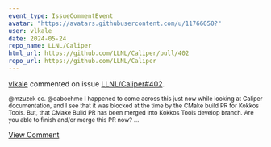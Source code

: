 ```yaml
---
event_type: IssueCommentEvent
avatar: "https://avatars.githubusercontent.com/u/11766050?"
user: vlkale
date: 2024-05-24
repo_name: LLNL/Caliper
html_url: https://github.com/LLNL/Caliper/pull/402
repo_url: https://github.com/LLNL/Caliper
---
```


<a href='https://github.com/vlkale' target='_blank'>vlkale</a> commented on issue <a href='https://github.com/LLNL/Caliper/pull/402' target='_blank'>LLNL/Caliper#402</a>.

<small>@mzuzek cc. @daboehme I happened to come across this just now while looking at Caliper documentation, and I see that it was blocked at the time by the CMake build PR for Kokkos Tools. But, that CMake Build PR  has been merged into Kokkos Tools develop branch. Are you able to finish and/or merge this PR now? ...</small>

<a href='https://github.com/LLNL/Caliper/pull/402' target='_blank'>View Comment</a>